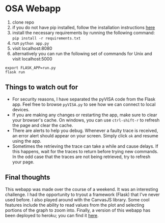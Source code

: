 # OSA Webapp

1. clone repo
2. if you do not have pip installed, follow the installation instructions [here](https://pip.pypa.io/en/stable/installing/)
3. install the necessary requirements by running the following command: ```pip install -r requirements.txt```
4. run ```python app.py```
5. visit localhost:8080
6. alternatively you can run the following set of commands for Unix and visit localhost:5000
```
export FLASK_APP=run.py
flask run 
```


## Things to watch out for

- For security reasons, I have separated the pyVISA code from the Flask app. Feel free to browse `pyVISA.py` to see how we can connect to local devices.
- If you are making any changes or restarting the app, make sure to clear your browser's cache. On windows, you can use ```ctrl-shift-r``` to refresh the page and clear the cache.
- There are alerts to help you debug. Whenever a faulty trace is received, an error alert should appear on your screen. Simply click ```ok``` and resume using the app.
- Sometimes the retrieving the trace can take a while and cause delays. If this happens, wait for the traces to return before trying new commands. In the odd case that the traces are not being retrieved, try to refresh your page.

## Final thoughts

This webapp was made over the course of a weekend. It was an interesting challenge. I had the opportunity to tryout a framework (Flask) that I've never used before. I also played around with the CanvasJS library. Some cool features include the ability to read values from the plot and selecting portions of the graph to zoom into. Finally, a version of this webapp has been deployed to heroku; you can find it [here](https://osa-webapp.herokuapp.com/).